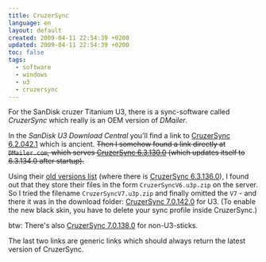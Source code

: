 ```yaml
---
title: CruzerSync
language: en
layout: default
created: 2009-04-11 22:54:39 +0200
updated: 2009-04-11 22:54:39 +0200
toc: false
tags:
  - software
  - windows
  - u3
  - cruzersync
---
```

For the SanDisk cruzer Titanium U3, there is a sync-software called *CruzerSync* which really is an OEM version of *DMailer*.

In the *SanDisk U3 Download Central* you'll find a link to [CruzerSync 6.2.042.1](http://u3.sandisk.com/download/apps/CruzerSync.u3p)
which is ancient. <del>Then I somehow found a link directly at `DMailer.com`, which serves [CruzerSync 6.3.130.0](http://www.dmailer.com/CruzerSync.u3p)
(which updates itself to 6.3.134.0 after startup).</del>

Using their [old versions list](http://www.dmailer.com/web/index.php/support/anciennesVersions)
(where there is [CruzerSync 6.3.136.0](http://www.dmailer.org/download/old_release/u3/CruzerSyncV6.u3p.zip)), I found
out that they store their files in the form `CruzerSyncV6.u3p.zip` on the server. So I tried the filename
`CruzerSyncV7.u3p.zip` and finally omitted the `V7` - and there it was in the download folder:
[CruzerSync 7.0.142.0](http://www.dmailer.org/download/CruzerSync.u3p.zip) for U3. (To enable the new black skin, you
have to delete your sync profile inside CruzerSync.)

btw: There's also [CruzerSync 7.0.138.0](http://www.dmailer.org/download/CruzerSync.zip) for non-U3-sticks.

<p><div class="noteclassic">
The last two links are generic links which should always return the latest version of CruzerSync.
</div></p>
